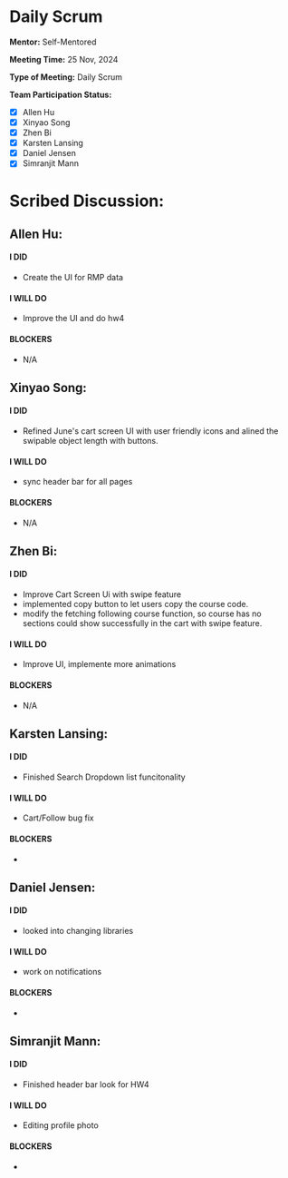 # Daily Scrum

**Mentor:** Self-Mentored

**Meeting Time:** 25 Nov, 2024

**Type of Meeting:** Daily Scrum

**Team Participation Status:** 
- [x] Allen Hu 
- [x] Xinyao Song 
- [x] Zhen Bi 
- [x] Karsten Lansing 
- [x] Daniel Jensen 
- [x] Simranjit Mann 

# **Scribed Discussion:**

## **Allen Hu:**  
#### **I DID**  
- Create the UI for RMP data

#### **I WILL DO**  
- Improve the UI and do hw4

#### **BLOCKERS**  
- N/A

## **Xinyao Song:**  
#### **I DID**  
- Refined June's cart screen UI with user friendly icons and alined the swipable object length with buttons. 

#### **I WILL DO**  
- sync header bar for all pages

#### **BLOCKERS**  
- N/A

## **Zhen Bi:**  
#### **I DID**  
- Improve Cart Screen Ui with swipe feature
- implemented copy button to let users copy the course code.
- modify the fetching following course function, so course has no sections could show successfully in the cart with swipe feature.

#### **I WILL DO**  
- Improve UI, implemente more animations
  
#### **BLOCKERS**  
- N/A

## **Karsten Lansing:**  
#### **I DID**  
- Finished Search Dropdown list funcitonality

#### **I WILL DO**  
- Cart/Follow bug fix

#### **BLOCKERS**  
- 

## **Daniel Jensen:**  
#### **I DID**  
- looked into changing libraries

#### **I WILL DO**  
- work on notifications

#### **BLOCKERS**  
-

## **Simranjit Mann:**  
#### **I DID**  
- Finished header bar look for HW4

#### **I WILL DO**  
- Editing profile photo

#### **BLOCKERS**  
-
